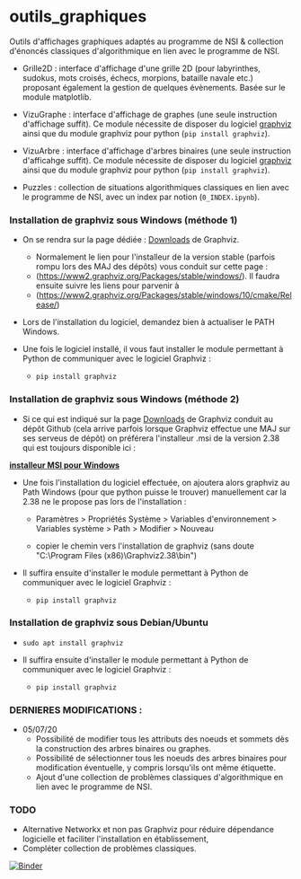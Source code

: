 # outils_graphiques

Outils d'affichages graphiques adaptés au programme de NSI & collection d'énoncés classiques d'algorithmique en lien avec le programme de NSI.

 
- Grille2D : interface d'affichage d'une grille 2D (pour labyrinthes, sudokus, mots croisés, échecs, morpions, bataille navale etc.) proposant également la gestion de quelques évènements. Basée sur le module matplotlib.

- VizuGraphe : interface d'affichage de graphes (une seule instruction d'affichage suffit). Ce module nécessite de disposer du logiciel [graphviz](https://graphviz.org/download/) ainsi que du module graphviz pour python (`pip install graphviz`).


- VizuArbre : interface d'affichage d'arbres binaires (une seule instruction d'afficahge suffit). Ce module nécessite de disposer du logiciel [graphviz](https://graphviz.org/download/) ainsi que du module graphviz pour python (`pip install graphviz`).


- Puzzles : collection de situations algorithmiques classiques en lien avec le programme de NSI, avec un index par notion (`0_INDEX.ipynb`).

### Installation de graphviz sous Windows (méthode 1)

- On se rendra sur la page dédiée : [Downloads](https://graphviz.org/download/) de Graphviz.

	- Normalement le lien pour l'installeur de la version stable (parfois rompu lors des MAJ des dépôts) vous conduit sur cette page :
	- (https://www2.graphviz.org/Packages/stable/windows/). Il faudra ensuite suivre les liens pour parvenir à 
	- (https://www2.graphviz.org/Packages/stable/windows/10/cmake/Release/)

- Lors de l'installation du logiciel, demandez bien à actualiser le PATH Windows.

- Une fois le logiciel installé, il vous faut installer le module permettant à Python de communiquer avec le logiciel Graphviz :

	- `pip install graphviz`
	
### Installation de graphviz sous Windows (méthode 2)

- Si ce qui est indiqué sur la page [Downloads](https://graphviz.org/download/) de Graphviz conduit au dépôt Github (cela arrive parfois lorsque Graphviz effectue une MAJ sur ses serveus de dépôt) on préférera l'installeur .msi de la version 2.38 qui est toujours disponible ici :  

**[installeur MSI pour Windows](https://graphviz.gitlab.io/_pages/Download/Download_windows.html)** 


- Une fois l'installation du logiciel effectuée, on ajoutera alors graphviz au Path Windows (pour que python puisse le trouver) manuellement car la 2.38 ne le propose pas lors de l'installation :

	- Paramètres > Propriétés Système > Variables d'environnement > Variables système > Path > Modifier > Nouveau 
	
	- copier le chemin vers l'installation de graphviz (sans doute "C:\Program Files (x86)\Graphviz2.38\bin")
	
- Il suffira ensuite d'installer le module permettant à Python de communiquer avec le logiciel Graphviz :

	- `pip install graphviz`
    
### Installation de graphviz sous Debian/Ubuntu

- `sudo apt install graphviz`

- Il suffira ensuite d'installer le module permettant à Python de communiquer avec le logiciel Graphviz :

	- `pip install graphviz`

	
### DERNIERES MODIFICATIONS :

- 05/07/20
	- Possibilité de modifier tous les attributs des noeuds et sommets dès la construction des arbres binaires ou graphes.
	- Possibilité de sélectionner tous les noeuds des arbres binaires pour modification éventuelle, y compris lorsqu'ils ont même étiquette.
	- Ajout d'une collection de problèmes classiques d'algorithmique en lien avec le programme de NSI.

### TODO

- Alternative Networkx et non pas Graphviz pour réduire dépendance logicielle et faciliter l'installation en établissement,
- Compléter collection de problèmes classiques.









[![Binder](https://mybinder.org/badge_logo.svg)](https://mybinder.org/v2/gh/jidv/outils_graphiques/master)






